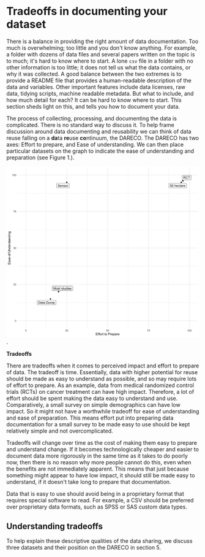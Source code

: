 
# Tradeoffs in documenting your dataset

There is a balance in providing the right amount of data documentation. Too much is overwhelming; too little and you don't know anything. For example, a folder with dozens of data files and several papers written on the topic is to much; it's hard to know where to start. A lone `csv` file in a folder with no other information is too little; it does not tell us what the data contains, or why it was collected. A good balance between the two extremes is to provide a README file that provides a human-readable description of the data and variables. Other important features include data licenses, raw data, tidying scripts, machine readable metadata. But what to include, and how much detail for each? It can be hard to know where to start. This section sheds light on this, and tells you how to document your data.

The process of collecting, processing, and documenting the data is complicated. There is no standard way to discuss it. To help frame discussion around data documenting and reusability we can think of data reuse falling on a **da**ta **re**use **co**ntinuum, the DARECO. The DARECO has two axes: Effort to prepare, and Ease of understanding. We can then place particular datasets on the graph to indicate the ease of understanding and preparation (see Figure 1.).

![An illustration of the continuum from only data, to data + readme + machine readable code + full instruction set](figures/fig-effort-understanding.png).

**Tradeoffs**

There are tradeoffs when it comes to perceived impact and effort to prepare of data. The tradeoff is time. Essentially, data with higher potential for reuse should be made as easy to understand as possible, and so may require lots of effort to prepare. As an example, data from medical randomized control trials (RCTs) on cancer treatment can have high impact. Therefore, a lot of effort should be spent making the data easy to understand and use. Comparatively, a small survey on simple demographics can have low impact. So it might not have a worthwhile tradeoff for ease of understanding and ease of preparation. This means effort put into preparing data documentation for a small survey to be made easy to use should be kept relatively simple and not overcomplicated.

Tradeoffs will change over time as the cost of making them easy to prepare and understand change. If it becomes technologically cheaper and easier to document data more rigorously in the same time as it takes to do poorly now, then there is no reason why more people cannot do this, even when the benefits are not immediately apparent. This means that just because something might appear to have low impact, it should still be made easy to understand, if it doesn't take long to prepare that documentation.

Data that is easy to use should avoid being in a proprietary format that requires special software to read. For example, a CSV should be preferred over proprietary data formats, such as SPSS or SAS custom data types.

## Understanding tradeoffs

To help explain these descriptive qualities of the data sharing, we discuss three datasets and their position on the DARECO in section 5.
